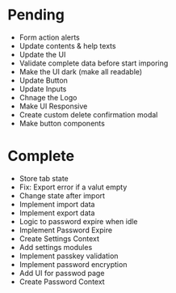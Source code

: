 # Pending
- Form action alerts 
- Update contents & help texts
- Update the UI
- Validate complete data before start imporing
- Make the UI dark (make all readable)
- Update Button
- Update Inputs
- Chnage the Logo
- Make UI Responsive
- Create custom delete confirmation modal
- Make button components

# Complete
- Store tab state
- Fix: Export error if a valut empty
- Change state after import
- Implement import data
- Implement export data
- Logic to password expire when idle
- Implement Password Expire
- Create Settings Context
- Add settings modules
- Implement passkey validation
- Implement password encryption
- Add UI for passwod page
- Create Password Context
